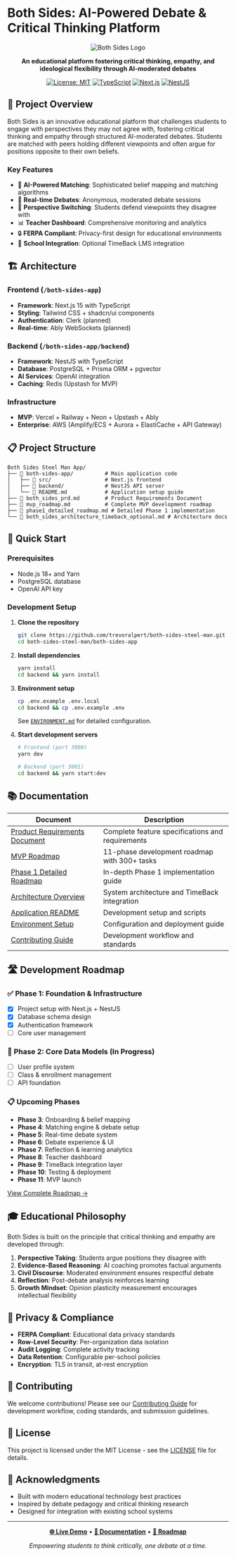 # Both Sides: AI-Powered Debate & Critical Thinking Platform

<div align="center">

![Both Sides Logo](A_flyer_presents_%22Both_Sides,%22_an_AI-powered_debat.png)

**An educational platform fostering critical thinking, empathy, and ideological flexibility through AI-moderated debates**

[![License: MIT](https://img.shields.io/badge/License-MIT-yellow.svg)](https://opensource.org/licenses/MIT)
[![TypeScript](https://img.shields.io/badge/TypeScript-007ACC?logo=typescript&logoColor=white)](https://typescriptlang.org/)
[![Next.js](https://img.shields.io/badge/Next.js-000000?logo=next.js&logoColor=white)](https://nextjs.org/)
[![NestJS](https://img.shields.io/badge/NestJS-E0234E?logo=nestjs&logoColor=white)](https://nestjs.com/)

</div>

## 🎯 Project Overview

Both Sides is an innovative educational platform that challenges students to engage with perspectives they may not agree with, fostering critical thinking and empathy through structured AI-moderated debates. Students are matched with peers holding different viewpoints and often argue for positions opposite to their own beliefs.

### Key Features

- 🧠 **AI-Powered Matching**: Sophisticated belief mapping and matching algorithms
- 💬 **Real-time Debates**: Anonymous, moderated debate sessions
- 🎯 **Perspective Switching**: Students defend viewpoints they disagree with
- 📊 **Teacher Dashboard**: Comprehensive monitoring and analytics
- 🔒 **FERPA Compliant**: Privacy-first design for educational environments
- 🏫 **School Integration**: Optional TimeBack LMS integration

## 🏗️ Architecture

### Frontend (`/both-sides-app`)
- **Framework**: Next.js 15 with TypeScript
- **Styling**: Tailwind CSS + shadcn/ui components
- **Authentication**: Clerk (planned)
- **Real-time**: Ably WebSockets (planned)

### Backend (`/both-sides-app/backend`)
- **Framework**: NestJS with TypeScript
- **Database**: PostgreSQL + Prisma ORM + pgvector
- **AI Services**: OpenAI integration
- **Caching**: Redis (Upstash for MVP)

### Infrastructure
- **MVP**: Vercel + Railway + Neon + Upstash + Ably
- **Enterprise**: AWS (Amplify/ECS + Aurora + ElastiCache + API Gateway)

## 📋 Project Structure

```
Both Sides Steel Man App/
├── 📁 both-sides-app/          # Main application code
│   ├── 📁 src/                 # Next.js frontend
│   ├── 📁 backend/             # NestJS API server
│   └── 📄 README.md            # Application setup guide
├── 📄 both_sides_prd.md        # Product Requirements Document
├── 📄 mvp_roadmap.md           # Complete MVP development roadmap
├── 📄 phase1_detailed_roadmap.md # Detailed Phase 1 implementation
└── 📄 both_sides_architecture_timeback_optional.md # Architecture docs
```

## 🚀 Quick Start

### Prerequisites
- Node.js 18+ and Yarn
- PostgreSQL database
- OpenAI API key

### Development Setup

1. **Clone the repository**
   ```bash
   git clone https://github.com/trevoralpert/both-sides-steel-man.git
   cd both-sides-steel-man/both-sides-app
   ```

2. **Install dependencies**
   ```bash
   yarn install
   cd backend && yarn install
   ```

3. **Environment setup**
   ```bash
   cp .env.example .env.local
   cd backend && cp .env.example .env
   ```
   See [`ENVIRONMENT.md`](both-sides-app/ENVIRONMENT.md) for detailed configuration.

4. **Start development servers**
   ```bash
   # Frontend (port 3000)
   yarn dev
   
   # Backend (port 3001)
   cd backend && yarn start:dev
   ```

## 📚 Documentation

| Document | Description |
|----------|-------------|
| [Product Requirements Document](both_sides_prd.md) | Complete feature specifications and requirements |
| [MVP Roadmap](mvp_roadmap.md) | 11-phase development roadmap with 300+ tasks |
| [Phase 1 Detailed Roadmap](phase1_detailed_roadmap.md) | In-depth Phase 1 implementation guide |
| [Architecture Overview](both_sides_architecture_timeback_optional.md) | System architecture and TimeBack integration |
| [Application README](both-sides-app/README.md) | Development setup and scripts |
| [Environment Setup](both-sides-app/ENVIRONMENT.md) | Configuration and deployment guide |
| [Contributing Guide](both-sides-app/CONTRIBUTING.md) | Development workflow and standards |

## 🛣️ Development Roadmap

### ✅ Phase 1: Foundation & Infrastructure
- [x] Project setup with Next.js + NestJS
- [x] Database schema design
- [x] Authentication framework
- [ ] Core user management

### 🔄 Phase 2: Core Data Models (In Progress)
- [ ] User profile system
- [ ] Class & enrollment management
- [ ] API foundation

### 📋 Upcoming Phases
- **Phase 3**: Onboarding & belief mapping
- **Phase 4**: Matching engine & debate setup
- **Phase 5**: Real-time debate system
- **Phase 6**: Debate experience & UI
- **Phase 7**: Reflection & learning analytics
- **Phase 8**: Teacher dashboard
- **Phase 9**: TimeBack integration layer
- **Phase 10**: Testing & deployment
- **Phase 11**: MVP launch

[View Complete Roadmap →](mvp_roadmap.md)

## 🎓 Educational Philosophy

Both Sides is built on the principle that critical thinking and empathy are developed through:

1. **Perspective Taking**: Students argue positions they disagree with
2. **Evidence-Based Reasoning**: AI coaching promotes factual arguments
3. **Civil Discourse**: Moderated environment ensures respectful debate
4. **Reflection**: Post-debate analysis reinforces learning
5. **Growth Mindset**: Opinion plasticity measurement encourages intellectual flexibility

## 🔐 Privacy & Compliance

- **FERPA Compliant**: Educational data privacy standards
- **Row-Level Security**: Per-organization data isolation
- **Audit Logging**: Complete activity tracking
- **Data Retention**: Configurable per-school policies
- **Encryption**: TLS in transit, at-rest encryption

## 🤝 Contributing

We welcome contributions! Please see our [Contributing Guide](both-sides-app/CONTRIBUTING.md) for development workflow, coding standards, and submission guidelines.

## 📄 License

This project is licensed under the MIT License - see the [LICENSE](LICENSE) file for details.

## 🌟 Acknowledgments

- Built with modern educational technology best practices
- Inspired by debate pedagogy and critical thinking research
- Designed for integration with existing school systems

---

<div align="center">

**[🌐 Live Demo](https://both-sides-steel-man.vercel.app)** • **[📖 Documentation](both-sides-app/README.md)** • **[🚀 Roadmap](mvp_roadmap.md)**

*Empowering students to think critically, one debate at a time.*

</div>
